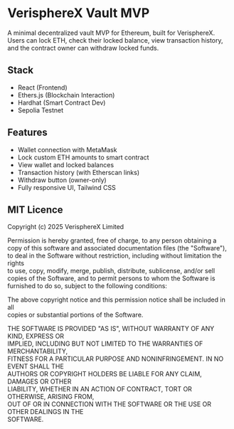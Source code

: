 # VerisphereX Vault MVP

A minimal decentralized vault MVP for Ethereum, built for VerisphereX.  
Users can lock ETH, check their locked balance, view transaction history, and the contract owner can withdraw locked funds.

## Stack
- React (Frontend)
- Ethers.js (Blockchain Interaction)
- Hardhat (Smart Contract Dev)
- Sepolia Testnet

## Features
- Wallet connection with MetaMask
- Lock custom ETH amounts to smart contract
- View wallet and locked balances
- Transaction history (with Etherscan links)
- Withdraw button (owner-only)
- Fully responsive UI, Tailwind CSS

## MIT Licence

Copyright (c) 2025 VerisphereX Limited

Permission is hereby granted, free of charge, to any person obtaining a copy
of this software and associated documentation files (the "Software"), to deal
in the Software without restriction, including without limitation the rights  
to use, copy, modify, merge, publish, distribute, sublicense, and/or sell  
copies of the Software, and to permit persons to whom the Software is  
furnished to do so, subject to the following conditions:

The above copyright notice and this permission notice shall be included in all  
copies or substantial portions of the Software.

THE SOFTWARE IS PROVIDED "AS IS", WITHOUT WARRANTY OF ANY KIND, EXPRESS OR  
IMPLIED, INCLUDING BUT NOT LIMITED TO THE WARRANTIES OF MERCHANTABILITY,  
FITNESS FOR A PARTICULAR PURPOSE AND NONINFRINGEMENT. IN NO EVENT SHALL THE  
AUTHORS OR COPYRIGHT HOLDERS BE LIABLE FOR ANY CLAIM, DAMAGES OR OTHER  
LIABILITY, WHETHER IN AN ACTION OF CONTRACT, TORT OR OTHERWISE, ARISING FROM,  
OUT OF OR IN CONNECTION WITH THE SOFTWARE OR THE USE OR OTHER DEALINGS IN THE  
SOFTWARE.